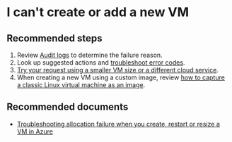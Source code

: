 <properties
    pageTitle="I can't create or add a new VM"
    description="I can't create or add a new VM "
    service="microsoft.classiccompute"
    resource="virtualmachines"
    authors="ScottAzure"
    displayOrder="4"
    selfHelpType="resource"
    supportTopicIds=""
    resourceTags="windows, windowsSQL"
    productPesIds=""
    cloudEnvironments="MoonCake"
/>

# I can't create or add a new VM

## **Recommended steps**

1. Review [Audit logs](data-blade:Microsoft_Azure_Insights.AzureDiagnosticsBladeWithParameter) to determine the failure reason.<br>
2. Look up suggested actions and [troubleshoot error codes](https://docs.azure.cn/virtual-machines/windows/classic/troubleshoot-deployment-new-vm#error-string-lookup).<br>
3. [Try your request using a smaller VM size or a different cloud service](https://azure.microsoft.com/blog/vnet-to-vnet-connecting-virtual-networks-in-azure-across-different-regions/).<br>
4. When creating a new VM using a custom image, review [how to capture a classic Linux virtual machine as an image](https://docs.azure.cn/virtual-machines/windows/classic/capture-image/).

## **Recommended documents**

* [Troubleshooting allocation failure when you create, restart or resize a VM in Azure](https://docs.azure.cn/virtual-machines/windows/classic/troubleshoot-deployment-new-vm/)
